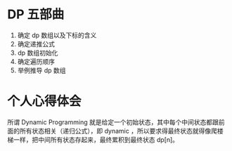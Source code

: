 # DP 五部曲
1. 确定 dp 数组以及下标的含义
2. 确定递推公式
3. dp 数组初始化
4. 确定遍历顺序
5. 举例推导 dp 数组

# 个人心得体会
所谓 Dynamic Programming 就是给定一个初始状态，其中每个中间状态都跟前面的所有状态相关（递归公式），即 dynamic ，所以要求得最终状态就得像爬楼梯一样，把中间所有状态存起来，最终累积到最终状态 dp[n]。
